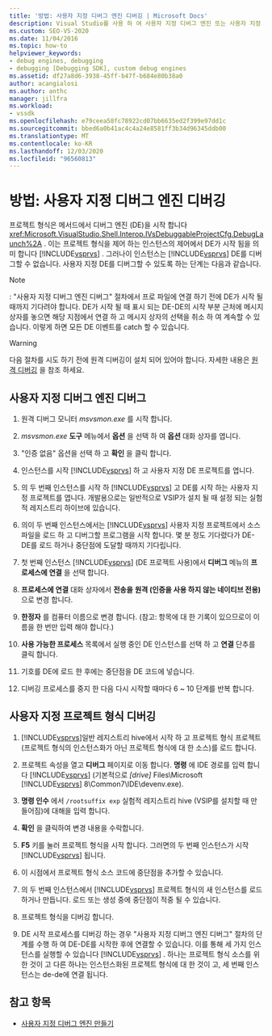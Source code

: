 ```yaml
---
title: '방법: 사용자 지정 디버그 엔진 디버깅 | Microsoft Docs'
description: Visual Studio를 사용 하 여 사용자 지정 디버그 엔진 또는 사용자 지정 프로젝트 형식을 디버깅 하는 데 사용할 수 있는 단계에 대해 알아봅니다.
ms.custom: SEO-VS-2020
ms.date: 11/04/2016
ms.topic: how-to
helpviewer_keywords:
- debug engines, debugging
- debugging [Debugging SDK], custom debug engines
ms.assetid: df27a8d6-3938-45ff-b47f-b684e80b38a0
author: acangialosi
ms.author: anthc
manager: jillfra
ms.workload:
- vssdk
ms.openlocfilehash: e79ceea58fc78922cd07bb6635ed2f399e97dd1c
ms.sourcegitcommit: bbed6a0b41ac4c4a24e8581ff3b34d96345ddb00
ms.translationtype: MT
ms.contentlocale: ko-KR
ms.lasthandoff: 12/03/2020
ms.locfileid: "96560813"
---
```

# <a name="how-to-debug-a-custom-debug-engine"></a>방법: 사용자 지정 디버그 엔진 디버깅
프로젝트 형식은 메서드에서 디버그 엔진 (DE)을 시작 합니다 <xref:Microsoft.VisualStudio.Shell.Interop.IVsDebuggableProjectCfg.DebugLaunch%2A> . 이는 프로젝트 형식을 제어 하는 인스턴스의 제어에서 DE가 시작 됨을 의미 합니다 [!INCLUDE[vsprvs](../../code-quality/includes/vsprvs_md.md)] . 그러나이 인스턴스는 [!INCLUDE[vsprvs](../../code-quality/includes/vsprvs_md.md)] DE를 디버그할 수 없습니다. 사용자 지정 DE를 디버그할 수 있도록 하는 단계는 다음과 같습니다.

> [!NOTE]
> : "사용자 지정 디버그 엔진 디버그" 절차에서 프로 파일에 연결 하기 전에 DE가 시작 될 때까지 기다려야 합니다. DE가 시작 될 때 표시 되는 DE-DE의 시작 부분 근처에 메시지 상자를 놓으면 해당 지점에서 연결 하 고 메시지 상자의 선택을 취소 하 여 계속할 수 있습니다. 이렇게 하면 모든 DE 이벤트를 catch 할 수 있습니다.

> [!WARNING]
> 다음 절차를 시도 하기 전에 원격 디버깅이 설치 되어 있어야 합니다. 자세한 내용은 [원격 디버깅](../../debugger/remote-debugging.md) 을 참조 하세요.

## <a name="debug-a-custom-debug-engine"></a>사용자 지정 디버그 엔진 디버그

1. 원격 디버그 모니터 *msvsmon.exe* 를 시작 합니다.

2. *msvsmon.exe* **도구** 메뉴에서 **옵션** 을 선택 하 여 **옵션** 대화 상자를 엽니다.

3. "인증 없음" 옵션을 선택 하 고 **확인** 을 클릭 합니다.

4. 인스턴스를 시작 [!INCLUDE[vsprvs](../../code-quality/includes/vsprvs_md.md)] 하 고 사용자 지정 DE 프로젝트를 엽니다.

5. 의 두 번째 인스턴스를 시작 하 [!INCLUDE[vsprvs](../../code-quality/includes/vsprvs_md.md)] 고 DE를 시작 하는 사용자 지정 프로젝트를 엽니다. 개발용으로는 일반적으로 VSIP가 설치 될 때 설정 되는 실험적 레지스트리 하이브에 있습니다.

6. 의이 두 번째 인스턴스에서는 [!INCLUDE[vsprvs](../../code-quality/includes/vsprvs_md.md)] 사용자 지정 프로젝트에서 소스 파일을 로드 하 고 디버그할 프로그램을 시작 합니다. 몇 분 정도 기다렸다가 DE-DE를 로드 하거나 중단점에 도달할 때까지 기다립니다.

7. 첫 번째 인스턴스 [!INCLUDE[vsprvs](../../code-quality/includes/vsprvs_md.md)] (DE 프로젝트 사용)에서 **디버그** 메뉴의 **프로세스에 연결** 을 선택 합니다.

8. **프로세스에 연결** 대화 상자에서 **전송을** **원격 (인증을 사용 하지 않는 네이티브 전용)** 으로 변경 합니다.

9. **한정자** 를 컴퓨터 이름으로 변경 합니다. (참고: 항목에 대 한 기록이 있으므로이 이름을 한 번만 입력 해야 합니다.)

10. **사용 가능한 프로세스** 목록에서 실행 중인 DE 인스턴스를 선택 하 고 **연결** 단추를 클릭 합니다.

11. 기호를 DE에 로드 한 후에는 중단점을 DE 코드에 넣습니다.

12. 디버깅 프로세스를 중지 한 다음 다시 시작할 때마다 6 ~ 10 단계를 반복 합니다.

## <a name="debug-a-custom-project-type"></a>사용자 지정 프로젝트 형식 디버깅

1. [!INCLUDE[vsprvs](../../code-quality/includes/vsprvs_md.md)]일반 레지스트리 hive에서 시작 하 고 프로젝트 형식 프로젝트 (프로젝트 형식의 인스턴스화가 아닌 프로젝트 형식에 대 한 소스)를 로드 합니다.

2. 프로젝트 속성을 열고 **디버그** 페이지로 이동 합니다. **명령** 에 IDE 경로를 입력 합니다 [!INCLUDE[vsprvs](../../code-quality/includes/vsprvs_md.md)] (기본적으로 *[drive]* Files\Microsoft [!INCLUDE[vsprvs](../../code-quality/includes/vsprvs_md.md)] 8\Common7\IDE\devenv.exe).

3. **명령 인수** 에서 `/rootsuffix exp` 실험적 레지스트리 hive (VSIP를 설치할 때 만들어짐)에 대해을 입력 합니다.

4. **확인** 을 클릭하여 변경 내용을 수락합니다.

5. **F5** 키를 눌러 프로젝트 형식을 시작 합니다. 그러면의 두 번째 인스턴스가 시작 [!INCLUDE[vsprvs](../../code-quality/includes/vsprvs_md.md)] 됩니다.

6. 이 시점에서 프로젝트 형식 소스 코드에 중단점을 추가할 수 있습니다.

7. 의 두 번째 인스턴스에서 [!INCLUDE[vsprvs](../../code-quality/includes/vsprvs_md.md)] 프로젝트 형식의 새 인스턴스를 로드 하거나 만듭니다. 로드 또는 생성 중에 중단점이 적중 될 수 있습니다.

8. 프로젝트 형식을 디버깅 합니다.

9. DE 시작 프로세스를 디버깅 하는 경우 "사용자 지정 디버그 엔진 디버그" 절차의 단계를 수행 하 여 DE-DE를 시작한 후에 연결할 수 있습니다. 이를 통해 세 가지 인스턴스를 실행할 수 있습니다 [!INCLUDE[vsprvs](../../code-quality/includes/vsprvs_md.md)] . 하나는 프로젝트 형식 소스를 위한 것이 고 다른 하나는 인스턴스화된 프로젝트 형식에 대 한 것이 고, 세 번째 인스턴스는 de-de에 연결 됩니다.

## <a name="see-also"></a>참고 항목
- [사용자 지정 디버그 엔진 만들기](../../extensibility/debugger/creating-a-custom-debug-engine.md)
